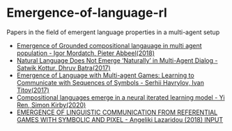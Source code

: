 # Emergence-of-language-rl
Papers in the field of emergent language properties in a multi-agent setup

- [Emergence of Grounded compositional langauage in multi agent population - Igor Mordatch, Pieter Abbeel(2018)](
https://arxiv.org/pdf/1703.04908.pdf)
- [Natural Language Does Not Emerge ‘Naturally’ in Multi-Agent Dialog - Satwik Kottur, Dhruv Batra(2017)](https://aclanthology.org/D17-1321.pdf)
- [Emergence of Language with Multi-agent Games:
Learning to Communicate with Sequences of Symbols - Serhii Havrylov, Ivan Titov(2017)](https://arxiv.org/pdf/1705.11192.pdf)
- [Compositional languages emerge in a neural iterated learning model - Yi Ren, Simon Kirby(2020)](http://www.openreview.net/pdf?id=HkePNpVKPB)
- [EMERGENCE OF LINGUISTIC COMMUNICATION FROM
REFERENTIAL GAMES WITH SYMBOLIC AND PIXEL - Angeliki Lazaridou (2018)
INPUT](https://openreview.net/pdf?id=HJGv1Z-AW)
